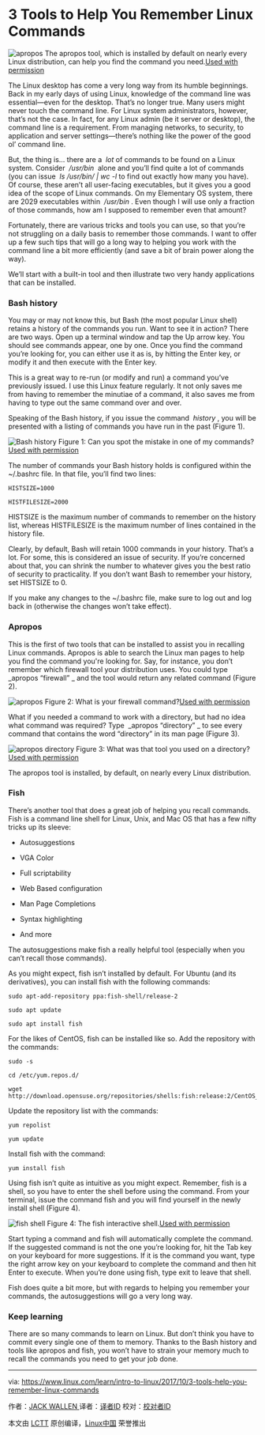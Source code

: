 3 Tools to Help You Remember Linux Commands
============================================================


![apropos](https://www.linux.com/sites/lcom/files/styles/rendered_file/public/commands-main.jpg?itok=OESH_Evp "apropos")
The apropos tool, which is installed by default on nearly every Linux distribution, can help you find the command you need.[Used with permission][5]

The Linux desktop has come a very long way from its humble beginnings. Back in my early days of using Linux, knowledge of the command line was essential—even for the desktop. That’s no longer true. Many users might never touch the command line. For Linux system administrators, however, that’s not the case. In fact, for any Linux admin (be it server or desktop), the command line is a requirement. From managing networks, to security, to application and server settings—there’s nothing like the power of the good ol’ command line.

But, the thing is… there are a  _lot_ of commands to be found on a Linux system. Consider  _/usr/bin_  alone and you’ll find quite a lot of commands (you can issue  _ls /usr/bin/ | wc -l_ to find out exactly how many you have). Of course, these aren’t all user-facing executables, but it gives you a good idea of the scope of Linux commands. On my Elementary OS system, there are 2029 executables within  _/usr/bin_ . Even though I will use only a fraction of those commands, how am I supposed to remember even that amount?

Fortunately, there are various tricks and tools you can use, so that you’re not struggling on a daily basis to remember those commands. I want to offer up a few such tips that will go a long way to helping you work with the command line a bit more efficiently (and save a bit of brain power along the way).

We’ll start with a built-in tool and then illustrate two very handy applications that can be installed.

### Bash history

You may or may not know this, but Bash (the most popular Linux shell) retains a history of the commands you run. Want to see it in action? There are two ways. Open up a terminal window and tap the Up arrow key. You should see commands appear, one by one. Once you find the command you’re looking for, you can either use it as is, by hitting the Enter key, or modify it and then execute with the Enter key.

This is a great way to re-run (or modify and run) a command you’ve previously issued. I use this Linux feature regularly. It not only saves me from having to remember the minutiae of a command, it also saves me from having to type out the same command over and over.

Speaking of the Bash history, if you issue the command  _history_ , you will be presented with a listing of commands you have run in the past (Figure 1).


![Bash history](https://www.linux.com/sites/lcom/files/styles/rendered_file/public/commands_1.jpg?itok=2eqm9ii_ "Bash history")
Figure 1: Can you spot the mistake in one of my commands?[Used with permission][1]

The number of commands your Bash history holds is configured within the ~/.bashrc file. In that file, you’ll find two lines:

```
HISTSIZE=1000

HISTFILESIZE=2000
```

HISTSIZE is the maximum number of commands to remember on the history list, whereas HISTFILESIZE is the maximum number of lines contained in the history file.

Clearly, by default, Bash will retain 1000 commands in your history. That’s a lot. For some, this is considered an issue of security. If you’re concerned about that, you can shrink the number to whatever gives you the best ratio of security to practicality. If you don’t want Bash to remember your history, set HISTSIZE to 0.

If you make any changes to the ~/.bashrc file, make sure to log out and log back in (otherwise the changes won’t take effect).

### Apropos

This is the first of two tools that can be installed to assist you in recalling Linux commands. Apropos is able to search the Linux man pages to help you find the command you're looking for. Say, for instance, you don’t remember which firewall tool your distribution uses. You could type  _apropos “firewall” _ and the tool would return any related command (Figure 2).


![apropos](https://www.linux.com/sites/lcom/files/styles/rendered_file/public/commands_2.jpg?itok=MX5zHfet "apropos")
Figure 2: What is your firewall command?[Used with permission][2]

What if you needed a command to work with a directory, but had no idea what command was required? Type  _apropos “directory” _ to see every command that contains the word “directory” in its man page (Figure 3).


![apropos directory](https://www.linux.com/sites/lcom/files/styles/rendered_file/public/commands_3.jpg?itok=ALEsfP4q "apropos directory")
Figure 3: What was that tool you used on a directory?[Used with permission][3]

The apropos tool is installed, by default, on nearly every Linux distribution.

### Fish

There’s another tool that does a great job of helping you recall commands. Fish is a command line shell for Linux, Unix, and Mac OS that has a few nifty tricks up its sleeve:

*   Autosuggestions

*   VGA Color

*   Full scriptability

*   Web Based configuration

*   Man Page Completions

*   Syntax highlighting

*   And more

The autosuggestions make fish a really helpful tool (especially when you can’t recall those commands).

As you might expect, fish isn’t installed by default. For Ubuntu (and its derivatives), you can install fish with the following commands:

```
sudo apt-add-repository ppa:fish-shell/release-2

sudo apt update

sudo apt install fish
```

For the likes of CentOS, fish can be installed like so. Add the repository with the commands:

```
sudo -s

cd /etc/yum.repos.d/

wget http://download.opensuse.org/repositories/shells:fish:release:2/CentOS_7/shells:fish:release:2.repo
```

Update the repository list with the commands:

```
yum repolist

yum update
```

Install fish with the command:

```
yum install fish
```

Using fish isn’t quite as intuitive as you might expect. Remember, fish is a shell, so you have to enter the shell before using the command. From your terminal, issue the command fish and you will find yourself in the newly install shell (Figure 4).


![fish shell](https://www.linux.com/sites/lcom/files/styles/rendered_file/public/commands_4.jpg?itok=8TBGVhVk "fish shell")
Figure 4: The fish interactive shell.[Used with permission][4]

Start typing a command and fish will automatically complete the command. If the suggested command is not the one you’re looking for, hit the Tab key on your keyboard for more suggestions. If it is the command you want, type the right arrow key on your keyboard to complete the command and then hit Enter to execute. When you’re done using fish, type exit to leave that shell.

Fish does quite a bit more, but with regards to helping you remember your commands, the autosuggestions will go a very long way.

### Keep learning

There are so many commands to learn on Linux. But don’t think you have to commit every single one of them to memory. Thanks to the Bash history and tools like apropos and fish, you won’t have to strain your memory much to recall the commands you need to get your job done.

--------------------------------------------------------------------------------

via: https://www.linux.com/learn/intro-to-linux/2017/10/3-tools-help-you-remember-linux-commands

作者：[JACK WALLEN ][a]
译者：[译者ID](https://github.com/译者ID)
校对：[校对者ID](https://github.com/校对者ID)

本文由 [LCTT](https://github.com/LCTT/TranslateProject) 原创编译，[Linux中国](https://linux.cn/) 荣誉推出

[a]:https://www.linux.com/users/jlwallen
[1]:https://www.linux.com/licenses/category/used-permission
[2]:https://www.linux.com/licenses/category/used-permission
[3]:https://www.linux.com/licenses/category/used-permission
[4]:https://www.linux.com/licenses/category/used-permission
[5]:https://www.linux.com/licenses/category/used-permission
[6]:https://www.linux.com/files/images/commands1jpg
[7]:https://www.linux.com/files/images/commands2jpg
[8]:https://www.linux.com/files/images/commands3jpg
[9]:https://www.linux.com/files/images/commands4jpg
[10]:https://www.linux.com/files/images/commands-mainjpg
[11]:http://download.opensuse.org/repositories/shells:fish:release:2/CentOS_7/shells:fish:release:2.repo
